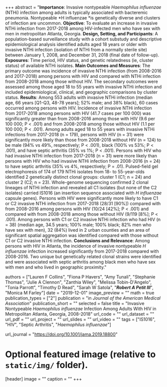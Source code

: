 +++
abstract = "**Importance**: Invasive nontypeable *Haemophilus influenzae* (NTHi) infection among adults is typically associated with bacteremic pneumonia. Nontypeable *H influenzae *is genetically diverse and clusters of infection are uncommon. **Objective**: To evaluate an increase in invasive NTHi infection from 2017-2018 among HIV-infected men who have sex with men in metropolitan Atlanta, Georgia. **Design, Setting, and Participants**: A population-based surveillance study with a cohort substudy and descriptive epidemiological analysis identified adults aged 18 years or older with invasive NTHi infection (isolation of NTHi from a normally sterile site) between January 1, 2008, and December 31, 2018 (final date of follow-up). **Exposures**: Time period, HIV status, and genetic relatedness (ie, cluster status) of available NTHi isolates. **Main Outcomes and Measures**: The primary outcome was incidence of invasive NTHi infection (from 2008-2016 and 2017-2018) among persons with HIV and compared with NTHi infection from 2008-2018 among those without HIV. The secondary outcomes were assessed among those aged 18 to 55 years with invasive NTHi infection and included epidemiological, clinical, and geographic comparisons by cluster status. **Results**: Among 553 adults with invasive NTHi infection (median age, 66 years [Q1-Q3, 48-78 years]; 52% male; and 38% black), 60 cases occurred among persons with HIV. Incidence of invasive NTHi infection from 2017-2018 among persons with HIV (41.7 cases per 100 000) was significantly greater than from 2008-2016 among those with HIV (9.6 per 100 000; P < .001) and from 2008-2018 among those without HIV (1.1 per 100 000; P < .001). Among adults aged 18 to 55 years with invasive NTHi infections from 2017-2018 (n = 179), persons with HIV (n = 31) were significantly more likely than those from 2008-2018 without HIV (n = 124) to be male (94% vs 49%, respectively; P < .001), black (100% vs 53%; P < .001), and have septic arthritis (35% vs 1%; P < .001). Persons with HIV who had invasive NTHi infection from 2017-2018 (n = 31) were more likely than persons with HIV who had invasive NTHi infection from 2008-2016 (n = 24) to have septic arthritis (35% vs 4%, respectively; P = .01). Pulsed-field gel electrophoresis of 174 of 179 NTHi isolates from 18- to 55-year-olds identified 2 genetically distinct clonal groups: cluster 1 (C1; n = 24) and cluster 2 (C2; n = 23). Whole-genome sequencing confirmed 2 clonal lineages of NTHi infection and revealed all C1 isolates (but none of the C2 isolates) carried IS1016 (an insertion sequence associated with *H influenzae* capsule genes). Persons with HIV were significantly more likely to have C1 or C2 invasive NTHi infection from 2017-2018 (28/31 [90%]) compared with from 2008-2016 among persons with HIV (10/24 [42%]; P < .001) and compared with from 2008-2018 among those without HIV (9/119 [8%]; P < .001). Among persons with C1 or C2 invasive NTHi infection who had HIV (n = 38) (median age, 34.5 years; 100% male; 100% black; 82% men who have sex with men), 32 (84%) lived in 2 urban counties and an area of significant spatial aggregation was identified compared with those without C1 or C2 invasive NTHi infection. **Conclusions and Relevance**: Among persons with HIV in Atlanta, the incidence of invasive nontypeable *H influenzae* infection increased significantly from 2017-2018 compared with 2008-2016. Two unique but genetically related clonal strains were identified and were associated with septic arthritis among black men who have sex with men and who lived in geographic proximity."

authors = ["Lauren F Collins", "Fiona P Havers", "Amy Tunali", "Stephanie Thomas", "Julie A Clennon", "Zanthia Wiley", "Melissa Tobin-D'Angelo", "Tonia Parrott", "Timothy D Read", "Sarah W Satola", "***Robert A Petit III***", "Monica M Farley"]
date = "2019-12-01"
image_preview = ""
math = true
publication_types = ["2"]
publication = "in *Journal of the American Medical Association*"
publication_short = ""
selected = false
title = "Invasive Nontypeable *Haemophilus influenzae* Infection Among Adults With HIV in Metropolitan Atlanta, Georgia, 2008-2018"
url_code = ""
url_dataset = ""
url_pdf = ""
url_project = ""
url_slides = ""
url_video = ""
tags =  ["IS1016", "HIV", "Septic Arthritis", "*Haemophilus influenzae*"]

url_journal = "https://doi.org/10.1001/jama.2019.18800"

# Optional featured image (relative to `static/img/` folder).
[header]
image = ""
caption = ""
+++
